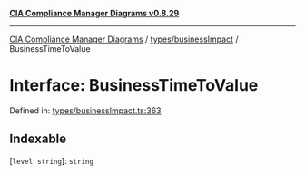 [**CIA Compliance Manager Diagrams v0.8.29**](../../../README.md)

***

[CIA Compliance Manager Diagrams](../../../modules.md) / [types/businessImpact](../README.md) / BusinessTimeToValue

# Interface: BusinessTimeToValue

Defined in: [types/businessImpact.ts:363](https://github.com/Hack23/cia-compliance-manager/blob/5836b4c74e2010cd05eca63c0016fd711c628ec9/src/types/businessImpact.ts#L363)

## Indexable

\[`level`: `string`\]: `string`
